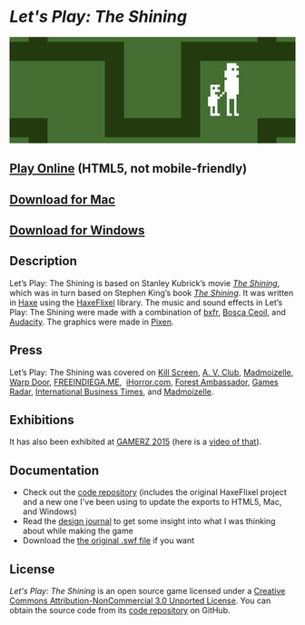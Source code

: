 # *Let's Play: The Shining*

![Banner](images/lets-play-the-shining-banner.png)

## [Play Online](https://www.pippinbarr.com/lets-play-the-shining/web/) (HTML5, not mobile-friendly)
## [Download for Mac](https://github.com/pippinbarr/lets-play-the-shining/releases/tag/mac)
## [Download for Windows](https://github.com/pippinbarr/lets-play-the-shining/releases/tag/windows)

## Description

Let&#8217;s Play: The Shining is based on Stanley Kubrick&#8217;s movie _[The Shining](http://en.wikipedia.org/wiki/The_Shining_(film))_, which was in turn based on Stephen King&#8217;s book _[The Shining](http://en.wikipedia.org/wiki/The_Shining_(novel))_. It was written in [Haxe](http://haxe.org/) using the [HaxeFlixel](http://www.haxeflixel.com/) library. The music and sound effects in Let&#8217;s Play: The Shining were made with a combination of [bxfr](http://www.bfxr.net/), [Bosca Ceoil](http://distractionware.com/blog/2013/08/bosca-ceoil/), and [Audacity](http://audacity.sourceforge.net/). The graphics were made in [Pixen](http://www.pixenapp.com/).

## Press
 Let&#8217;s Play: The Shining was covered on [Kill Screen](http://killscreendaily.com/articles/lets-play-shining/), [A. V. Club](http://www.avclub.com/article/experience-kubricks-shining-way-it-was-meant-be-at-218591), [Madmoizelle](http://www.madmoizelle.com/shining-jeu-video-352153), [Warp Door](http://wip.warpdoor.com/2015/04/30/lets-play-the-shining-pippin-barr/), [FREEINDIEGA.ME](http://freeindiega.me/),  [iHorror.com](http://ihorror.com/check-out-this-playable-atari-2600-style-shining-mini-game/), [Forest Ambassador](http://forestambassador.com/post/129715989462/lets-play-the-shining-is-a-game-about), [Games Radar](http://www.gamesradar.com/shining-demake/?tag=grsocial-20), [International Business Times](http://www.ibtimes.co.uk/10-best-games-2015-youve-never-heard-crime-sexy-off-peak-sonic-dreams-more-1533605), and [Madmoizelle](http://www.madmoizelle.com/shining-jeu-video-352153).

## Exhibitions
It has also been exhibited at [GAMERZ 2015](http://www.festival-gamerz.com/gamerz11/) (here is a [video of that](https://vimeo.com/148353398)).

## Documentation
* Check out the [code repository](https://github.com/pippinbarr/lets-play-the-shining) (includes the original HaxeFlixel project and a new one I've been using to update the exports to HTML5, Mac, and Windows)
* Read the [design journal](../process/journal.md) to get some insight into what I was thinking about while making the game
* Download the [the original .swf file](https://github.com/pippinbarr/lets-play-the-shining/releases/download/v1.0/LetsPlayTheShining.swf) if you want

## License
*Let's Play: The Shining* is an open source game licensed under a [Creative Commons Attribution-NonCommercial 3.0 Unported License](http://creativecommons.org/licenses/by-nc/3.0/). You can obtain the source code from its [code repository](https://github.com/pippinbarr/lets-play-the-shining/) on GitHub.
